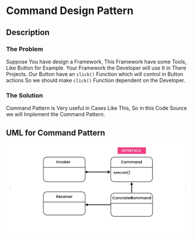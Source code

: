 # Command Design Pattern

## Description

### The Problem

Suppose You have design a Framework, This Framework have some Tools, Like Button for Example. Your Framework the Developer will use It in There Projects. Our Button have an `click()` Function which will control in Button actions So we should make `click()` Function dependent on the Developer.

### The Solution

Command Pattern is Very useful in Cases Like This, So in this Code Source we will Implement the Command Pattern.

## UML for Command Pattern

<div style="width: 100%; display: flex; justify-content: center; align-items: center; border-radius: 15px;">
<img src="./command-pattern.png" alt="UML for Command Pattern" />
</div>
